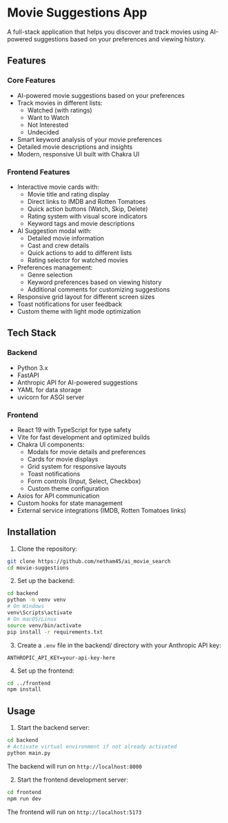 # Movie Suggestions App

A full-stack application that helps you discover and track movies using AI-powered suggestions based on your preferences and viewing history.

## Features

### Core Features
- AI-powered movie suggestions based on your preferences
- Track movies in different lists:
  - Watched (with ratings)
  - Want to Watch
  - Not Interested
  - Undecided
- Smart keyword analysis of your movie preferences
- Detailed movie descriptions and insights
- Modern, responsive UI built with Chakra UI

### Frontend Features
- Interactive movie cards with:
  - Movie title and rating display
  - Direct links to IMDB and Rotten Tomatoes
  - Quick action buttons (Watch, Skip, Delete)
  - Rating system with visual score indicators
  - Keyword tags and movie descriptions
- AI Suggestion modal with:
  - Detailed movie information
  - Cast and crew details
  - Quick actions to add to different lists
  - Rating selector for watched movies
- Preferences management:
  - Genre selection
  - Keyword preferences based on viewing history
  - Additional comments for customizing suggestions
- Responsive grid layout for different screen sizes
- Toast notifications for user feedback
- Custom theme with light mode optimization

## Tech Stack

### Backend
- Python 3.x
- FastAPI
- Anthropic API for AI-powered suggestions
- YAML for data storage
- uvicorn for ASGI server

### Frontend
- React 19 with TypeScript for type safety
- Vite for fast development and optimized builds
- Chakra UI components:
  - Modals for movie details and preferences
  - Cards for movie displays
  - Grid system for responsive layouts
  - Toast notifications
  - Form controls (Input, Select, Checkbox)
  - Custom theme configuration
- Axios for API communication
- Custom hooks for state management
- External service integrations (IMDB, Rotten Tomatoes links)

## Installation

1. Clone the repository:
```bash
git clone https://github.com/netham45/ai_movie_search
cd movie-suggestions
```

2. Set up the backend:
```bash
cd backend
python -m venv venv
# On Windows
venv\Scripts\activate
# On macOS/Linux
source venv/bin/activate
pip install -r requirements.txt
```

3. Create a `.env` file in the backend/ directory with your Anthropic API key:
```
ANTHROPIC_API_KEY=your-api-key-here
```

4. Set up the frontend:
```bash
cd ../frontend
npm install
```

## Usage

1. Start the backend server:
```bash
cd backend
# Activate virtual environment if not already activated
python main.py
```
The backend will run on `http://localhost:8000`

2. Start the frontend development server:
```bash
cd frontend
npm run dev
```
The frontend will run on `http://localhost:5173`
